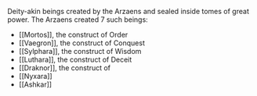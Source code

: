 Deity-akin beings created by the Arzaens and sealed inside tomes of great power. The Arzaens created 7 such beings:
- [[Mortos]], the construct of Order
- [[Vaegron]], the construct of Conquest
- [[Sylphara]], the construct of Wisdom
- [[Luthara]], the construct of Deceit
- [[Draknor]], the construct of
- [[Nyxara]]
- [[Ashkar]]
  